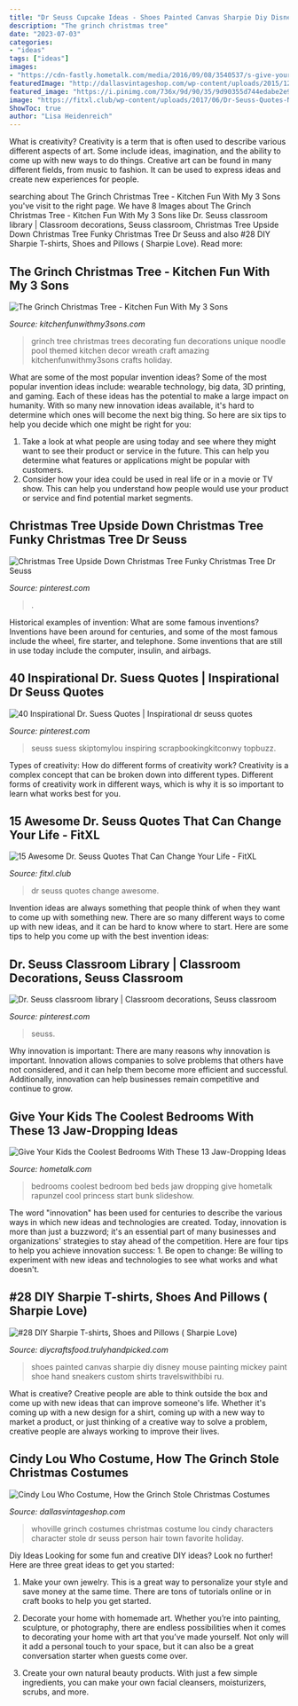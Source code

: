 ```yaml
---
title: "Dr Seuss Cupcake Ideas - Shoes Painted Canvas Sharpie Diy Disney Mouse Painting Mickey Paint Shoe Hand Sneakers Custom Shirts Travelswithbibi Ru"
description: "The grinch christmas tree"
date: "2023-07-03"
categories:
- "ideas"
tags: ["ideas"]
images:
- "https://cdn-fastly.hometalk.com/media/2016/09/08/3540537/s-give-your-kids-the-coolest-bedrooms-with-these-13-jaw-dropping-ideas-bedroom-ideas.jpg?size=1600x1000&amp;nocrop=1"
featuredImage: "http://dallasvintageshop.com/wp-content/uploads/2015/12/Photo-Dec-16-6-34-16-PM.jpg"
featured_image: "https://i.pinimg.com/736x/9d/90/35/9d90355d744edabe2e968558766ecdea.jpg"
image: "https://fitxl.club/wp-content/uploads/2017/06/Dr-Seuss-Quotes-New6.jpg"
ShowToc: true
author: "Lisa Heidenreich"
---
```



What is creativity?
Creativity is a term that is often used to describe various different aspects of art. Some include ideas, imagination, and the ability to come up with new ways to do things. Creative art can be found in many different fields, from music to fashion. It can be used to express ideas and create new experiences for people.

	

		
searching about The Grinch Christmas Tree - Kitchen Fun With My 3 Sons you've visit to the right page. We have 8 Images about The Grinch Christmas Tree - Kitchen Fun With My 3 Sons like Dr. Seuss classroom library | Classroom decorations, Seuss classroom, Christmas Tree Upside Down Christmas Tree Funky Christmas Tree Dr Seuss and also #28 DIY Sharpie T-shirts, Shoes and Pillows ( Sharpie Love). Read more:
		
    
## The Grinch Christmas Tree - Kitchen Fun With My 3 Sons

<img loading=lazy src="https://kitchenfunwithmy3sons.com/wp-content/uploads/2016/11/The-Grinch-Christmas-Tree-1.jpg" onerror="this.onerror=null;this.src='https://tse2.mm.bing.net/th?id=OIP.vjFItESiRrs5tISOoWBxHgHaNK&amp;pid=15.1';" alt="The Grinch Christmas Tree - Kitchen Fun With My 3 Sons">

_Source: kitchenfunwithmy3sons.com_

>grinch tree christmas trees decorating fun decorations unique noodle pool themed kitchen decor wreath craft amazing kitchenfunwithmy3sons crafts holiday. 

	

What are some of the most popular invention ideas?
Some of the most popular invention ideas include: wearable technology, big data, 3D printing, and gaming. Each of these ideas has the potential to make a large impact on humanity. With so many new innovation ideas available, it's hard to determine which ones will become the next big thing. So here are six tips to help you decide which one might be right for you: 
1) Take a look at what people are using today and see where they might want to see their product or service in the future. This can help you determine what features or applications might be popular with customers. 
2) Consider how your idea could be used in real life or in a movie or TV show. This can help you understand how people would use your product or service and find potential market segments.

    
## Christmas Tree Upside Down Christmas Tree Funky Christmas Tree Dr Seuss

<img loading=lazy src="https://i.pinimg.com/736x/9d/90/35/9d90355d744edabe2e968558766ecdea.jpg" onerror="this.onerror=null;this.src='https://tse2.mm.bing.net/th?id=OIP.Y_x5_3FbaJsBzCQ0VL0bCQHaJ3&amp;pid=15.1';" alt="Christmas Tree Upside Down Christmas Tree Funky Christmas Tree Dr Seuss">

_Source: pinterest.com_

>. 

	

Historical examples of invention: What are some famous inventions?
Inventions have been around for centuries, and some of the most famous include the wheel, fire starter, and telephone. Some inventions that are still in use today include the computer, insulin, and airbags.

    
## 40 Inspirational Dr. Suess Quotes | Inspirational Dr Seuss Quotes

<img loading=lazy src="https://i.pinimg.com/736x/a1/81/90/a1819027af87ca1b55ddf5b28fc24920.jpg" onerror="this.onerror=null;this.src='https://tse2.mm.bing.net/th?id=OIP.FCxviOyX73XygjCrh61BIQHaLG&amp;pid=15.1';" alt="40 Inspirational Dr. Suess Quotes | Inspirational dr seuss quotes">

_Source: pinterest.com_

>seuss suess skiptomylou inspiring scrapbookingkitconwy topbuzz. 

	

Types of creativity: How do different forms of creativity work?
Creativity is a complex concept that can be broken down into different types. Different forms of creativity work in different ways, which is why it is so important to learn what works best for you.

    
## 15 Awesome Dr. Seuss Quotes That Can Change Your Life - FitXL

<img loading=lazy src="https://fitxl.club/wp-content/uploads/2017/06/Dr-Seuss-Quotes-New6.jpg" onerror="this.onerror=null;this.src='https://tse4.mm.bing.net/th?id=OIP.bGP4C0Hv7nbhtdptpULOEwHaL2&amp;pid=15.1';" alt="15 Awesome Dr. Seuss Quotes That Can Change Your Life - FitXL">

_Source: fitxl.club_

>dr seuss quotes change awesome. 

	

Invention ideas are always something that people think of when they want to come up with something new. There are so many different ways to come up with new ideas, and it can be hard to know where to start. Here are some tips to help you come up with the best invention ideas:

    
## Dr. Seuss Classroom Library | Classroom Decorations, Seuss Classroom

<img loading=lazy src="https://i.pinimg.com/736x/d0/0a/b0/d00ab0ede810e8d38e11206e3dcbc679.jpg" onerror="this.onerror=null;this.src='https://tse1.mm.bing.net/th?id=OIP.tuFS3Ad_oC2JF168ksCTLgHaJ3&amp;pid=15.1';" alt="Dr. Seuss classroom library | Classroom decorations, Seuss classroom">

_Source: pinterest.com_

>seuss. 

	

Why innovation is important:
There are many reasons why innovation is important. Innovation allows companies to solve problems that others have not considered, and it can help them become more efficient and successful. Additionally, innovation can help businesses remain competitive and continue to grow.

    
## Give Your Kids The Coolest Bedrooms With These 13 Jaw-Dropping Ideas

<img loading=lazy src="https://cdn-fastly.hometalk.com/media/2016/09/08/3540537/s-give-your-kids-the-coolest-bedrooms-with-these-13-jaw-dropping-ideas-bedroom-ideas.jpg?size=1600x1000&amp;nocrop=1" onerror="this.onerror=null;this.src='https://tse2.mm.bing.net/th?id=OIP.v9EM3pcW0TI16HK0gi_YsAHaE8&amp;pid=15.1';" alt="Give Your Kids the Coolest Bedrooms With These 13 Jaw-Dropping Ideas">

_Source: hometalk.com_

>bedrooms coolest bedroom bed beds jaw dropping give hometalk rapunzel cool princess start bunk slideshow. 

	

The word "innovation" has been used for centuries to describe the various ways in which new ideas and technologies are created. Today, innovation is more than just a buzzword; it's an essential part of many businesses and organizations' strategies to stay ahead of the competition. Here are four tips to help you achieve innovation success: 1. Be open to change: Be willing to experiment with new ideas and technologies to see what works and what doesn't.

    
## #28 DIY Sharpie T-shirts, Shoes And Pillows ( Sharpie Love)

<img loading=lazy src="http://diycraftsfood.trulyhandpicked.com/wp-content/uploads/2017/04/Painted-and-sharpie-canvas-shoe.jpg" onerror="this.onerror=null;this.src='https://tse3.mm.bing.net/th?id=OIP.syp3yNO7gzgetHxyDQXpoQHaJ6&amp;pid=15.1';" alt="#28 DIY Sharpie T-shirts, Shoes and Pillows ( Sharpie Love)">

_Source: diycraftsfood.trulyhandpicked.com_

>shoes painted canvas sharpie diy disney mouse painting mickey paint shoe hand sneakers custom shirts travelswithbibi ru. 

	

What is creative?
Creative people are able to think outside the box and come up with new ideas that can improve someone's life. Whether it's coming up with a new design for a shirt, coming up with a new way to market a product, or just thinking of a creative way to solve a problem, creative people are always working to improve their lives.

    
## Cindy Lou Who Costume, How The Grinch Stole Christmas Costumes

<img loading=lazy src="http://dallasvintageshop.com/wp-content/uploads/2015/12/Photo-Dec-16-6-34-16-PM.jpg" onerror="this.onerror=null;this.src='https://tse2.mm.bing.net/th?id=OIP.qORcmVMrnYkzQH68C202OgAAAA&amp;pid=15.1';" alt="Cindy Lou Who Costume, How the Grinch Stole Christmas Costumes">

_Source: dallasvintageshop.com_

>whoville grinch costumes christmas costume lou cindy characters character stole dr seuss person hair town favorite holiday. 

	

Diy Ideas
Looking for some fun and creative DIY ideas? Look no further! Here are three great ideas to get you started:
1. Make your own jewelry. This is a great way to personalize your style and save money at the same time. There are tons of tutorials online or in craft books to help you get started.

2. Decorate your home with homemade art. Whether you’re into painting, sculpture, or photography, there are endless possibilities when it comes to decorating your home with art that you’ve made yourself. Not only will it add a personal touch to your space, but it can also be a great conversation starter when guests come over.

3. Create your own natural beauty products. With just a few simple ingredients, you can make your own facial cleansers, moisturizers, scrubs, and more.

